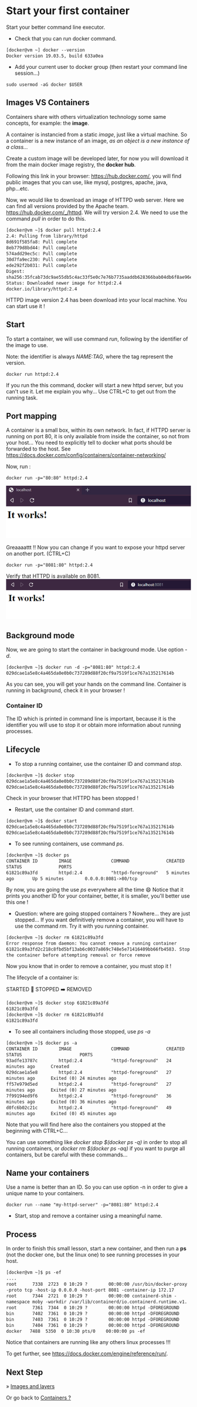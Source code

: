 # Start your first container

Start your better command line executor.

- Check that you can run docker command.

```console
[docker@vm ~] docker --version
Docker version 19.03.5, build 633a0ea
```

- Add your current user to docker group (then restart your command line session...)

```shell script
sudo usermod -aG docker $USER
```

## Images VS Containers

Containers share with others virtualization technology some same concepts, for example: the **image**.

A container is instancied from a static *image*, just like a virtual machine. So a container is a new instance of an image, *as an object is a new instance of a class...*

Create a custom image will be developed later, for now you will download it from the main docker image registry, the **docker hub**.

Following this link in your browser: https://hub.docker.com/, you will find public images that you can use, like mysql, postgres, apache,
java, php...etc.

Now, we would like to download an image of HTTPD web server. Here we can find all versions provided by the Apache team.
https://hub.docker.com/_/httpd. 
We will try version 2.4. We need to use the command *pull* in order to do this.

```console
[docker@vm ~]$ docker pull httpd:2.4
2.4: Pulling from library/httpd
8d691f585fa8: Pull complete
8eb779d8bd44: Pull complete
574add29ec5c: Pull complete
30d7fa9ec230: Pull complete
ede292f2b031: Pull complete
Digest: sha256:35fcab73dc9ae55db5c4ac33f5e0c7e76b7735aaddb628366bab04db6f8ae96e
Status: Downloaded newer image for httpd:2.4
docker.io/library/httpd:2.4
```

HTTPD image version 2.4 has been download into your local machine. You can start use it !

## Start

To start a container, we will use command *run*, following by the identifier of the image to use.

Note: the identifier is always *NAME:TAG*, where the tag represent the version.

```shell script
docker run httpd:2.4
```

If you run the this command, docker will start a new httpd server, but you can't use it. Let me explain you why...
Use CTRL+C to get out from the running task.

## Port mapping

A container is a small box, within its own network. In fact, if HTTPD server is running on port 80, it is 
 only available from inside the container, so not from your host...
You need to explicitly tell to docker what ports should be forwarded to the host.
See https://docs.docker.com/config/containers/container-networking/

Now, run :
```shell script
docker run -p="80:80" httpd:2.4
```

![HTTPD Running](./images/2-httpd-running.png)

Greaaaattt !! Now you can change if you want to expose your httpd server on another port.
(CTRL+C)

```shell script
docker run -p="8081:80" httpd:2.4
```

Verify that HTTPD is available on 8081.
![HTTPD Running](./images/3-httpd-running.png)

## Background mode

Now, we are going to start the container in background mode.
Use option *-d*.

```console
[docker@vm ~]$ docker run -d -p="8081:80" httpd:2.4
029dcae1a5e8c4a465da0e0b0c737289d88f20cf9a7519f1ce767a135217614b
```

As you can see, you will get your hands on the command line.
Container is running in background, check it in your browser !

### Container ID

The ID which is printed in command line is important, because it is the identifier you will use to stop it or obtain more 
information about running processes.

## Lifecycle

- To stop a running container, use the container ID and command *stop*.

```console
[docker@vm ~]$ docker stop 029dcae1a5e8c4a465da0e0b0c737289d88f20cf9a7519f1ce767a135217614b
029dcae1a5e8c4a465da0e0b0c737289d88f20cf9a7519f1ce767a135217614b
```
Check in your browser that HTTPD has been stopped !

- Restart, use the container ID and command *start*.
```console
[docker@vm ~]$ docker start 029dcae1a5e8c4a465da0e0b0c737289d88f20cf9a7519f1ce767a135217614b
029dcae1a5e8c4a465da0e0b0c737289d88f20cf9a7519f1ce767a135217614b
```

- To see running containers, use command *ps*.
```console
[docker@vm ~]$ docker ps
CONTAINER ID        IMAGE               COMMAND              CREATED             STATUS              PORTS      
61821c89a3fd        httpd:2.4           "httpd-foreground"   5 minutes ago       Up 5 minutes        0.0.0.0:8081->80/tcp
```

By now, you are going the use *ps* everywhere all the time :smile:
Notice that it prints you another ID for your container, better, it is smaller, you'll better use this one !

- Question: where are going stopped containers ? Nowhere... they are just stopped... If you want definitively remove
a container, you will have to use the command *rm*. Try it with you running container.

```console
[docker@vm ~]$ docker rm 61821c89a3fd
Error response from daemon: You cannot remove a running container 61821c89a3fd2c218c8fbd5bf13ab6c0037a869c748e5e71416409bb66fb4583. Stop the container before attempting removal or force remove
```

Now you know that in order to remove a container, you must stop it !

The lifecycle of a container is:

STARTED :arrows_counterclockwise: STOPPED :arrow_right: REMOVED

```console
[docker@vm ~]$ docker stop 61821c89a3fd
61821c89a3fd
[docker@vm ~]$ docker rm 61821c89a3fd
61821c89a3fd
```

- To see all containers including those stopped, use *ps -a* 

```console
[docker@vm ~]$ docker ps -a
CONTAINER ID        IMAGE               COMMAND              CREATED             STATUS                      PORTS               
93adfe13787c        httpd:2.4           "httpd-foreground"   24 minutes ago      Created                                         
029dcae1a5e8        httpd:2.4           "httpd-foreground"   27 minutes ago      Exited (0) 24 minutes ago                       
ff57e979d5ed        httpd:2.4           "httpd-foreground"   27 minutes ago      Exited (0) 27 minutes ago                       
7f99194ed9f6        httpd:2.4           "httpd-foreground"   36 minutes ago      Exited (0) 36 minutes ago             
d0fc6b02c21c        httpd:2.4           "httpd-foreground"   49 minutes ago      Exited (0) 45 minutes ago                       
```

Note that you will find here also the containers you stopped at the beginning with CTRL+C...

You can use something like *docker stop $(docker ps -q)* in order to stop all running containers, or *docker rm $(docker ps -aq)*
 if you want to purge all containers, but be careful with these commands...

## Name your containers

Use a name is better than an ID. So you can use option -n in order to give a unique name to your containers.

```shell script
docker run --name "my-httpd-server" -p="8081:80" httpd:2.4 
```

- Start, stop and remove a container using a meaningful name.

## Process

In order to finish this small lesson, start a new container, and then run a **ps** (not the docker one, but the linux one) 
to see running processes in your host.

```console
[docker@vm ~]$ ps -ef
....
root      7338  2723  0 10:29 ?        00:00:00 /usr/bin/docker-proxy -proto tcp -host-ip 0.0.0.0 -host-port 8081 -container-ip 172.17
root      7344  2721  0 10:29 ?        00:00:00 containerd-shim -namespace moby -workdir /var/lib/containerd/io.containerd.runtime.v1.
root      7361  7344  0 10:29 ?        00:00:00 httpd -DFOREGROUND
bin       7402  7361  0 10:29 ?        00:00:00 httpd -DFOREGROUND
bin       7403  7361  0 10:29 ?        00:00:00 httpd -DFOREGROUND
bin       7404  7361  0 10:29 ?        00:00:00 httpd -DFOREGROUND
docker   7488  5350  0 10:30 pts/0    00:00:00 ps -ef
```

Notice that containers are running like any others linux processes !!!

To get further, see https://docs.docker.com/engine/reference/run/. 

## Next Step

&raquo; [Images and layers](exercices/03-images-layers.md)

Or go back to [Containers ?](exercices/01-containers.md)
